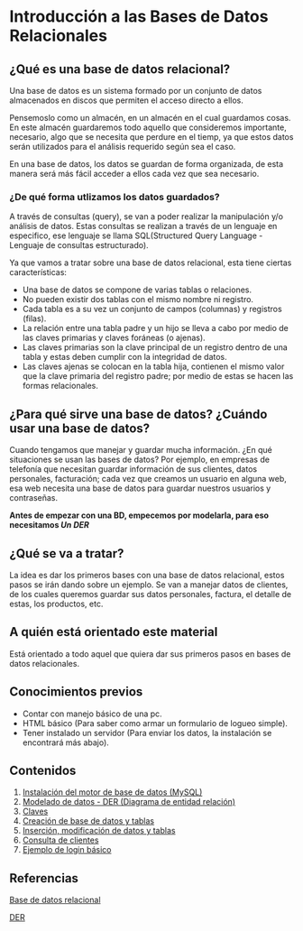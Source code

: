 # Introducción a las Bases de Datos Relacionales
	
## ¿Qué es una base de datos relacional?		
		
  Una base de datos es un sistema formado por un conjunto de datos almacenados en discos que permiten el acceso directo a ellos.
  
  Pensemoslo como un almacén, en un almacén en el cual guardamos cosas. En este almacén guardaremos todo aquello que consideremos  	   importante, necesario, algo que se necesita que perdure en el tiemp, ya que estos datos serán utilizados para el análisis requerido     según sea el caso. 
  
  En una base de datos, los datos se guardan de forma organizada, de esta manera será más fácil acceder a ellos cada vez que sea           necesario.
    		
### **¿De qué forma utlizamos los datos guardados?**		
 		
  A través de consultas (query), se van a poder realizar la manipulación y/o análisis de datos. Estas consultas se realizan a través de   un lenguaje en especifico, ese lenguaje se llama SQL(Structured Query Language - Lenguaje de consultas estructurado).		
    		
 Ya que vamos a tratar sobre una base de datos relacional, esta tiene ciertas características:		
    		
- Una base de datos se compone de varias tablas o relaciones.		
- No pueden existir dos tablas con el mismo nombre ni registro.			
- Cada tabla es a su vez un conjunto de campos (columnas) y registros (filas).			
- La relación entre una tabla padre y un hijo se lleva a cabo por medio de las claves primarias y claves foráneas (o ajenas).		
- Las claves primarias son la clave principal de un registro dentro de una tabla y estas deben cumplir con la integridad de datos.
- Las claves ajenas se colocan en la tabla hija, contienen el mismo valor que la clave primaria del registro padre; por medio de estas 	   se hacen las formas relacionales.		

## ¿Para qué sirve una base de datos? ¿Cuándo usar una base de datos?

  Cuando tengamos que manejar y guardar mucha información. ¿En qué situaciones se usan las bases de datos? Por ejemplo, en empresas de     telefonía que necesitan guardar información de sus clientes, datos personales, facturación; cada vez que creamos un usuario en alguna   web, esa web necesita una base de datos para guardar nuestros usuarios y contraseñas.	

**Antes de empezar con una BD, empecemos por modelarla, para eso necesitamos _Un DER_**		

## ¿Qué se va a tratar?

La idea es dar los primeros bases con una base de datos relacional, estos pasos se irán dando sobre un ejemplo. Se van a manejar datos de clientes, de los cuales queremos guardar sus datos personales, factura, el detalle de estas, los productos, etc.

## A quién está orientado este material

Está orientado a todo aquel que quiera dar sus primeros pasos en bases de datos relacionales.

## Conocimientos previos

- Contar con manejo básico de una pc.
- HTML básico (Para saber como armar un formulario de logueo simple).
- Tener instalado un servidor (Para enviar los datos, la instalación se encontrará más abajo).

## Contenidos

1. [Instalación del motor de base de datos (MySQL)](https://eri02.github.io/intro-a-base-de-datos-relacional/docs/instalacion-bd.html)
2. [Modelado de datos - DER (Diagrama de entidad relación)](https://eri02.github.io/intro-a-base-de-datos-relacional/docs/modelado-DER.html)
3. [Claves](https://eri02.github.io/intro-a-base-de-datos-relacional/docs/claves.html)
4. [Creación de base de datos y tablas](https://eri02.github.io/intro-a-base-de-datos-relacional/docs/creacionBD-y-tablas.html)
5. [Inserción, modificación de datos y tablas](https://eri02.github.io/intro-a-base-de-datos-relacional/docs/insercion-y-modificacion.html)
6. [Consulta de clientes](https://eri02.github.io/intro-a-base-de-datos-relacional/docs/consultas.html)
7. [Ejemplo de login básico](https://eri02.github.io/intro-a-base-de-datos-relacional/login/ejemplo-login.html)


## Referencias	

[Base de datos relacional](https://es.wikipedia.org/wiki/Base_de_datos_relacional)

[DER](https://es.wikipedia.org/wiki/Modelo_entidad-relaci%C3%B3n#Base_te.C3.B3rica_y_conceptual)
	
		
